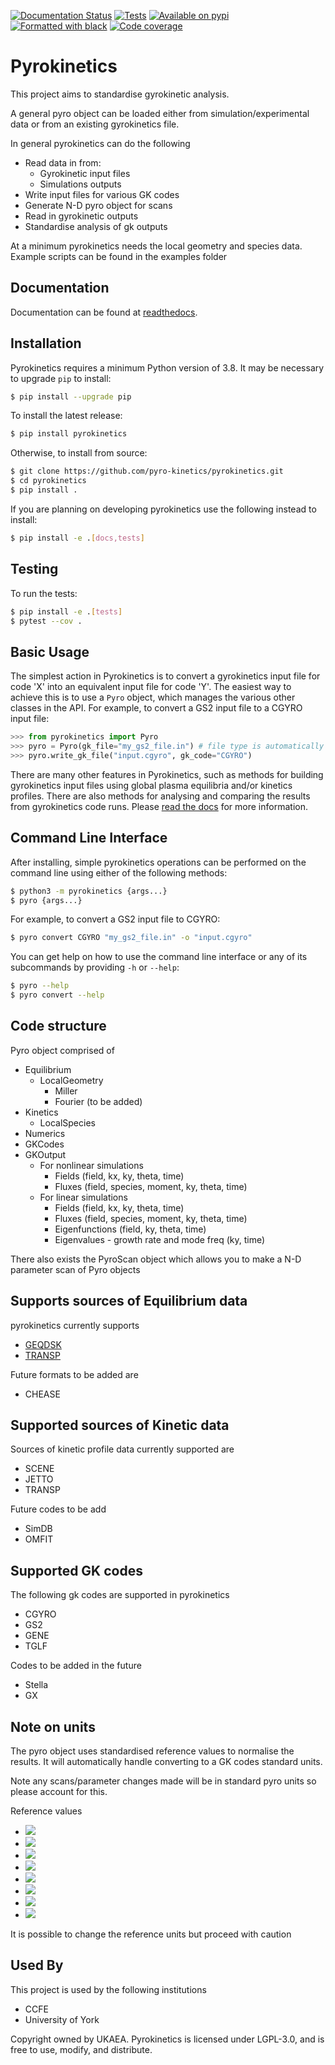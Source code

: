 [![Documentation Status](https://readthedocs.org/projects/pyrokinetics/badge/?version=latest)](https://pyrokinetics.readthedocs.io/en/latest/?badge=latest)
[![Tests](https://github.com/pyro-kinetics/pyrokinetics/workflows/tests/badge.svg?branch=unstable)](https://github.com/pyro-kinetics/pyrokinetics/actions?query=workflow%3Atests)
[![Available on pypi](https://img.shields.io/pypi/v/pyrokinetics.svg)](https://pypi.org/project/pyrokinetics/)
[![Formatted with black](https://img.shields.io/badge/code%20style-black-000000.svg)](https://github.com/python/black)
[![Code coverage](https://codecov.io/gh/pyro-kinetics/pyrokinetics/branch/unstable/graph/badge.svg)](https://codecov.io/gh/pyro-kinetics/pyrokinetics)


# Pyrokinetics

This project aims to standardise gyrokinetic analysis. 

A general pyro object can be loaded either from simulation/experimental data or from an existing gyrokinetics file. 

In general pyrokinetics can do the following

* Read data in from:
    * Gyrokinetic input files
    * Simulations outputs
* Write input files for various GK codes
* Generate N-D pyro object for scans
* Read in gyrokinetic outputs
* Standardise analysis of gk outputs

At a minimum pyrokinetics needs the local geometry and species data. Example scripts can be found in the examples folder

## Documentation

Documentation can be found at [readthedocs](https://pyrokinetics.readthedocs.io/en/latest/).

## Installation 

Pyrokinetics requires a minimum Python version of 3.8. It may be necessary to upgrade
`pip` to install:

```bash
$ pip install --upgrade pip
```

To install the latest release:

```bash
$ pip install pyrokinetics
```

Otherwise, to install from source:

```bash 
$ git clone https://github.com/pyro-kinetics/pyrokinetics.git
$ cd pyrokinetics
$ pip install .
```

If you are planning on developing pyrokinetics use the following instead to install:

```bash 
$ pip install -e .[docs,tests]
```

## Testing

To run the tests:

```bash
$ pip install -e .[tests]
$ pytest --cov .
```

## Basic Usage

The simplest action in Pyrokinetics is to convert a gyrokinetics input file for code
'X' into an equivalent input file for code 'Y'. The easiest way to achieve this is to
use a `Pyro` object, which manages the various other classes in the API. For example,
to convert a GS2 input file to a CGYRO input file:

```python
>>> from pyrokinetics import Pyro
>>> pyro = Pyro(gk_file="my_gs2_file.in") # file type is automatically inferred
>>> pyro.write_gk_file("input.cgyro", gk_code="CGYRO")
```

There are many other features in Pyrokinetics, such as methods for building gyrokinetics
input files using global plasma equilibria and/or kinetics profiles. There are also
methods for analysing and comparing the results from gyrokinetics code runs. Please
[read the docs](https://pyrokinetics.readthedocs.io/en/latest/#) for more information.

## Command Line Interface

After installing, simple pyrokinetics operations can be performed on the command line
using either of the following methods:

```bash
$ python3 -m pyrokinetics {args...}
$ pyro {args...}
```

For example, to convert a GS2 input file to CGYRO:

```bash
$ pyro convert CGYRO "my_gs2_file.in" -o "input.cgyro"
```

You can get help on how to use the command line interface or any of its subcommands
by providing `-h` or `--help`:

```bash
$ pyro --help
$ pyro convert --help
```

## Code structure 

Pyro object comprised of 

* Equilibrium
   * LocalGeometry
      * Miller
      * Fourier (to be added)
* Kinetics
   * LocalSpecies 
* Numerics
* GKCodes
* GKOutput
   * For nonlinear simulations
      * Fields (field, kx, ky, theta, time)
      * Fluxes (field, species, moment, ky, theta, time)
   * For linear simulations
      * Fields (field, kx, ky, theta, time)
      * Fluxes (field, species, moment, ky, theta, time)
      * Eigenfunctions (field, ky, theta, time)
      * Eigenvalues - growth rate and mode freq (ky, time)

There also exists the PyroScan object which allows you to make a N-D parameter scan of Pyro objects


## Supports sources of Equilibrium data
pyrokinetics currently supports
* [GEQDSK](https://w3.pppl.gov/ntcc/TORAY/G_EQDSK.pdf)
* [TRANSP](https://w3.pppl.gov/~pshare/help/body_transp_hlp.html#outfile56.html)

Future formats to be added are
* CHEASE


## Supported sources of Kinetic data

Sources of kinetic profile data currently supported are
* SCENE
* JETTO
* TRANSP

Future codes to be add 
* SimDB
* OMFIT

## Supported GK codes

The following gk codes are supported in pyrokinetics

* CGYRO
* GS2
* GENE
* TGLF

Codes to be added in the future
* Stella
* GX

## Note on units

The pyro object uses standardised reference values to normalise the results. It will automatically handle converting to a GK codes standard units.

Note any scans/parameter changes made will be in standard pyro units so please account for this.

Reference values
- <img src="https://latex.codecogs.com/gif.latex?%5Cbg_white%20%5CLARGE%20T_%7Bref%7D%20%3D%20T_e" /> 
- <img src="https://latex.codecogs.com/gif.latex?%5Cbg_white%20%5CLARGE%20n_%7Bref%7D%20%3D%20n_e" />
- <img src="https://latex.codecogs.com/gif.latex?%5Cbg_white%20%5CLARGE%20m_%7Bref%7D%20%3D%20m_D" />
- <img src="https://latex.codecogs.com/gif.latex?%5Cbg_white%20%5CLARGE%20v_%7Bref%7D%20%3D%20c_s%20%3D%20%5Csqrt%7BT_e/m_D%7D" />
- <img src="https://latex.codecogs.com/gif.latex?%5Cbg_white%20%5CLARGE%20B_%7Bref%7D%20%3D%20B_0" />
- <img src="https://latex.codecogs.com/gif.latex?%5Cbg_white%20%5CLARGE%20L_%7Bref%7D%20%3D%20a_%7Bmin%7D" />
- <img src="https://latex.codecogs.com/gif.latex?%5Cbg_white%20%5CLARGE%20t_%7Bref%7D%20%3D%20a_%7Bmin%7D/c_s" />
- <img src="https://latex.codecogs.com/gif.latex?%5Cbg_white%20%5CLARGE%20%5Crho_%7Bref%7D%20%3D%20%5Cfrac%7Bc_s%7D%7BeB_0/m_D%7D" />

It is possible to change the reference units but proceed with caution
  
## Used By

This project is used by the following institutions

- CCFE
- University of York


Copyright owned by UKAEA. Pyrokinetics is licensed under LGPL-3.0, and is free to use, modify, and distribute.
  
